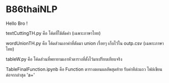 # B86thaiNLP
Hello Bro !

textCuttingTH.py คือ โค้ดที่ใช้ตัดคำ (เฉพาะภาษาไทย)

wordUnionTH.py คือ โค้ดส่วนเอาคำที่ตัดมา union เรื่อยๆ เก็บไว้ใน outp.csv (เฉพาะภาษาไทย)

tableW.py คือ โค้ดส่วนที่พยายามเอาหัวตารางที่ตั้งไว้มาเปรียบเทียบจริง

TableFinalFunction.ipynb คือ Function ตารางตอนผลลัพสุดท้าย รับค่าทีล่ะแถว ไฟล์เขียนต่อจากล่าสุด 'a+'
